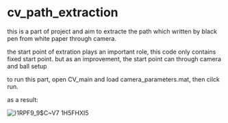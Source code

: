 # cv_path_extraction
 
this is a part of project and aim to extracte the path which written by black pen from white paper through camera.

the start point of extration plays an important role, this code only contains fixed start point. but as an improvement, the start point can through camera and ball setup

to run this part, open CV_main and load camera_parameters.mat, then cilck run.

as a result: 

![}1RPF9_9$C~V7 1H5FHXI5](https://user-images.githubusercontent.com/49724467/128739487-b078865b-a4e7-425f-b656-033e6aa249d5.png)
